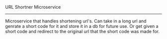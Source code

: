 URL Shortner Microservice
**************************
Microservice that handles shortening url's. Can take in a long url and genrate a short code for it and store it in a db for future use. Or get given a short code and redirect to the original url that the short code was made for.
